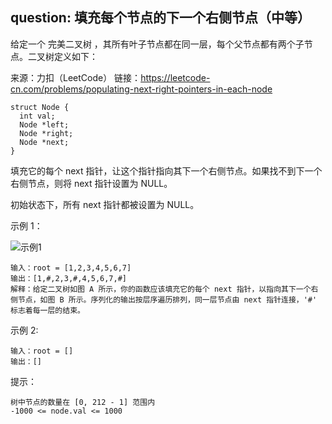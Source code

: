 ## question: 填充每个节点的下一个右侧节点（中等）

给定一个 完美二叉树 ，其所有叶子节点都在同一层，每个父节点都有两个子节点。二叉树定义如下：

来源：力扣（LeetCode）
链接：https://leetcode-cn.com/problems/populating-next-right-pointers-in-each-node

```text
struct Node {
  int val;
  Node *left;
  Node *right;
  Node *next;
}
```

填充它的每个 next 指针，让这个指针指向其下一个右侧节点。如果找不到下一个右侧节点，则将 next 指针设置为 NULL。

初始状态下，所有 next 指针都被设置为 NULL。

示例 1：

![示例1](https://assets.leetcode.com/uploads/2019/02/14/116_sample.png)
```text
输入：root = [1,2,3,4,5,6,7]
输出：[1,#,2,3,#,4,5,6,7,#]
解释：给定二叉树如图 A 所示，你的函数应该填充它的每个 next 指针，以指向其下一个右侧节点，如图 B 所示。序列化的输出按层序遍历排列，同一层节点由 next 指针连接，'#' 标志着每一层的结束。
```

示例 2:
```text
输入：root = []
输出：[]
```

提示：
```text
树中节点的数量在 [0, 212 - 1] 范围内
-1000 <= node.val <= 1000
```